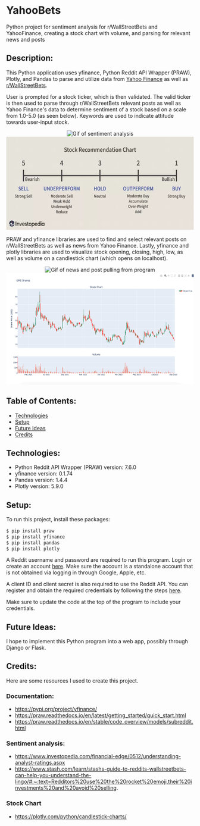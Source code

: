 # YahooBets
Python project for sentiment analysis for r/WallStreetBets and YahooFinance, creating a stock chart with volume, and parsing for relevant news and posts

## Description:
This Python application uses yfinance, Python Reddit API Wrapper (PRAW), Plotly, and Pandas to parse and utilize data from [Yahoo Finance](https://finance.yahoo.com/) as well as [r/WallStreetBets](https://www.reddit.com/r/wallstreetbets/). 

User is prompted for a stock ticker, which is then validated. The valid ticker is then used to parse through r/WallStreetBets relevant posts as well as Yahoo Finance's data to determine sentiment of a stock based on a scale from 1.0-5.0 (as seen below). Keywords are used to indicate attitude towards user-input stock.

<p align="center">
  <img alt="Gif of sentiment analysis" src="https://media4.giphy.com/media/UsfytGNnxWbXo00y7a/giphy.gif">
  </br>
  <img height="250px" alt="Stock Recommendation Chart from Investopedia" src="./images/stock_recommendation_chart.png">
</p>

PRAW and yfinance libraries are used to find and select relevant posts on r/WallStreetBets as well as news from Yahoo Finance. Lastly, yfinance and plotly libraries are used to visualize stock opening, closing, high, low, as well as volume on a candlestick chart (which opens on localhost).

<p align="center">
  <img alt="Gif of news and post pulling from program" src="https://media3.giphy.com/media/SPjv5kiJDoLh8uP1CJ/giphy.gif">
  </br>
  <img height="300px" alt="Image of stock chart from plotly" src="./images/sample_stock_chart.png">
</p>

## Table of Contents:
* [Technologies](#technologies)
* [Setup](#setup)
* [Future Ideas](#future-ideas)
* [Credits](#credits)

## Technologies:
* Python Reddit API Wrapper (PRAW) version: 7.6.0
* yfinance version: 0.1.74
* Pandas version: 1.4.4
* Plotly version: 5.9.0

## Setup:
To run this project, install these packages:
```
$ pip install praw
$ pip install yfinance
$ pip install pandas
$ pip install plotly
```
A Reddit username and password are required to run this program. Login or create an account [here](https://www.reddit.com/register/). Make sure the account is a standalone account that is not obtained via logging in through Google, Apple, etc.

A client ID and client secret is also required to use the Reddit API. You can register and obtain the required credentials by following the steps [here](https://www.reddit.com/wiki/api/).

Make sure to update the code at the top of the program to include your credentials.

## Future Ideas:
I hope to implement this Python program into a web app, possibly through Django or Flask.

## Credits:
Here are some resources I used to create this project.
### Documentation:
* https://pypi.org/project/yfinance/
* https://praw.readthedocs.io/en/latest/getting_started/quick_start.html
* https://praw.readthedocs.io/en/stable/code_overview/models/subreddit.html

### Sentiment analysis:
* https://www.investopedia.com/financial-edge/0512/understanding-analyst-ratings.aspx
* https://www.stash.com/learn/stashs-guide-to-reddits-wallstreetbets-can-help-you-understand-the-lingo/#:~:text=Redditors%20use%20the%20rocket%20emoji,their%20investments%20and%20avoid%20selling.

### Stock Chart
* https://plotly.com/python/candlestick-charts/
